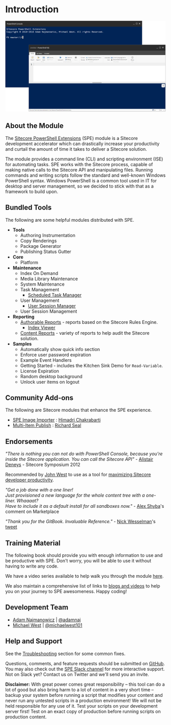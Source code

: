 # Introduction

![Sitecore PowerShell Extensions](.gitbook/assets/readme-console-ise.png)

## About the Module

The [Sitecore PowerShell Extensions](https://marketplace.sitecore.net/Modules/Sitecore_PowerShell_console.aspx) \(SPE\) module is a Sitecore development accelerator which can drastically increase your productivity and curtail the amount of time it takes to deliver a Sitecore solution.

The module provides a command line \(CLI\) and scripting environment \(ISE\) for automating tasks. SPE works with the Sitecore process, capable of making native calls to the Sitecore API and manipulating files. Running commands and writing scripts follow the standard and well-known Windows PowerShell syntax. Windows PowerShell is a common tool used in IT for desktop and server management, so we decided to stick with that as a framework to build upon.

## Bundled Tools

The following are some helpful modules distributed with SPE.

* **Tools**
  * Authoring Instrumentation
  * Copy Renderings
  * Package Generator
  * Publishing Status Gutter
* **Core**
  * Platform
* **Maintenance**
  * Index On Demand
  * Media Library Maintenance
  * System Maintenance
  * Task Management
    * [Scheduled Task Manager](modules/integration-points/toolbox.md)
  * User Management
    * [User Session Manager](modules/integration-points/toolbox.md)
  * User Session Management
* **Reporting**
  * [Authorable Reports](modules/integration-points/reports/authoring-reports.md) - reports based on the Sitecore Rules Engine.
    * [Index Viewer](modules/integration-points/toolbox.md)
  * [Content Reports](modules/integration-points/reports/) - variety of reports to help audit the Sitecore solution.
* **Samples**
  * Automatically show quick info section
  * Enforce user password expiration
  * Example Event Handlers
  * Getting Started - includes the Kitchen Sink Demo for `Read-Variable`.
  * License Expiration
  * Random desktop background
  * Unlock user items on logout

## Community Add-ons

The following are Sitecore modules that enhance the SPE experience.

* [SPE Image Importer](https://marketplace.sitecore.net/en/Modules/S/SPE_Image_Uploader_Module10.aspx) : [Himadri Chakrabarti](https://twitter.com/himadric)
* [Multi-Item Publish](https://www.sitecorenutsbolts.net/2015/12/14/Multi-Item-Publish-with-Sitecore-Powershell-Extensions/) : [Richard Seal](https://twitter.com/rich_seal)

## Endorsements

_"There is nothing you can not do with PowerShell Console, because you're inside the Sitecore application. You can call the Sitecore API"_ - [Alistair Deneys](https://twitter.com/adeneys) - Sitecore Symposium 2012

Recommended by [John West](https://twitter.com/sitecorejohn) to use as a tool for [maximizing Sitecore developer productivity](https://www.sitecore.net/learn/blogs/technical-blogs/john-west-sitecore-blog/posts/2015/02/maximize-sitecore-developer-productivity.aspx).

_"Get a job done with a one liner!  
Just provisioned a new language for the whole content tree with a one-liner. Whaaaat?  
Have to include it as a default install for all sandboxes now."_ - [Alex Shyba](https://marketplace.sitecore.net/Modules/Sitecore_PowerShell_console.aspx)'s comment on Marketplace

_"Thank you for the GitBook. Invaluable Reference."_ - [Nick Wesselman](https://twitter.com/techphoria414)'s [tweet](https://twitter.com/techphoria414/status/632033887632289792)

## Training Material

The following book should provide you with enough information to use and be productive with SPE. Don't worry, you will be able to use it without having to write any code.

We have a video series available to help walk you through the module [here](https://www.youtube.com/playlist?list=PLph7ZchYd_nCypVZSNkudGwPFRqf1na0b).

We also maintain a comprehensive list of links to [blogs and videos](https://blog.najmanowicz.com/sitecore-powershell-console/) to help you on your journey to SPE awesomeness. Happy coding!

## Development Team

* [Adam Najmanowicz](https://blog.najmanowicz.com/) \| [@adamnaj](https://twitter.com/adamnaj)
* [Michael West](https://michaellwest.blogspot.com/) \| [@michaelwest101](https://twitter.com/MichaelWest101)

## Help and Support

See the [Troubleshooting](troubleshooting.md) section for some common fixes.

Questions, comments, and feature requests should be submitted on [GitHub](https://git.io/spe). You may also check out the [SPE Slack channel](https://sitecorechat.slack.com/messages/module-spe/) for more interactive support. Not on Slack yet? Contact us on Twitter and we'll send you an invite.

**Disclaimer:** With great power comes great responsibility – this tool can do a lot of good but also bring harm to a lot of content in a very short time – backup your system before running a script that modifies your content and never run any untested scripts in a production environment! We will not be held responsible for any use of it. Test your scripts on your development server first! Test on an exact copy of production before running scripts on production content.

